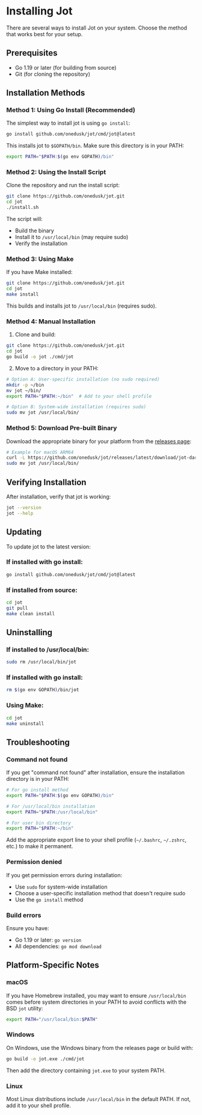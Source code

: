 # Installing Jot

There are several ways to install Jot on your system. Choose the method that works best for your setup.

## Prerequisites

- Go 1.19 or later (for building from source)
- Git (for cloning the repository)

## Installation Methods

### Method 1: Using Go Install (Recommended)

The simplest way to install jot is using `go install`:

```bash
go install github.com/onedusk/jot/cmd/jot@latest
```

This installs jot to `$GOPATH/bin`. Make sure this directory is in your PATH:

```bash
export PATH="$PATH:$(go env GOPATH)/bin"
```

### Method 2: Using the Install Script

Clone the repository and run the install script:

```bash
git clone https://github.com/onedusk/jot.git
cd jot
./install.sh
```

The script will:
- Build the binary
- Install it to `/usr/local/bin` (may require sudo)
- Verify the installation

### Method 3: Using Make

If you have Make installed:

```bash
git clone https://github.com/onedusk/jot.git
cd jot
make install
```

This builds and installs jot to `/usr/local/bin` (requires sudo).

### Method 4: Manual Installation

1. Clone and build:
```bash
git clone https://github.com/onedusk/jot.git
cd jot
go build -o jot ./cmd/jot
```

2. Move to a directory in your PATH:
```bash
# Option A: User-specific installation (no sudo required)
mkdir -p ~/bin
mv jot ~/bin/
export PATH="$PATH:~/bin"  # Add to your shell profile

# Option B: System-wide installation (requires sudo)
sudo mv jot /usr/local/bin/
```

### Method 5: Download Pre-built Binary

Download the appropriate binary for your platform from the [releases page](https://github.com/onedusk/jot/releases):

```bash
# Example for macOS ARM64
curl -L https://github.com/onedusk/jot/releases/latest/download/jot-darwin-arm64.tar.gz | tar xz
sudo mv jot /usr/local/bin/
```

## Verifying Installation

After installation, verify that jot is working:

```bash
jot --version
jot --help
```

## Updating

To update jot to the latest version:

### If installed with go install:
```bash
go install github.com/onedusk/jot/cmd/jot@latest
```

### If installed from source:
```bash
cd jot
git pull
make clean install
```

## Uninstalling

### If installed to /usr/local/bin:
```bash
sudo rm /usr/local/bin/jot
```

### If installed with go install:
```bash
rm $(go env GOPATH)/bin/jot
```

### Using Make:
```bash
cd jot
make uninstall
```

## Troubleshooting

### Command not found

If you get "command not found" after installation, ensure the installation directory is in your PATH:

```bash
# For go install method
export PATH="$PATH:$(go env GOPATH)/bin"

# For /usr/local/bin installation
export PATH="$PATH:/usr/local/bin"

# For user bin directory
export PATH="$PATH:~/bin"
```

Add the appropriate export line to your shell profile (`~/.bashrc`, `~/.zshrc`, etc.) to make it permanent.

### Permission denied

If you get permission errors during installation:
- Use `sudo` for system-wide installation
- Choose a user-specific installation method that doesn't require sudo
- Use the `go install` method

### Build errors

Ensure you have:
- Go 1.19 or later: `go version`
- All dependencies: `go mod download`

## Platform-Specific Notes

### macOS

If you have Homebrew installed, you may want to ensure `/usr/local/bin` comes before system directories in your PATH to avoid conflicts with the BSD `jot` utility:

```bash
export PATH="/usr/local/bin:$PATH"
```

### Windows

On Windows, use the Windows binary from the releases page or build with:

```bash
go build -o jot.exe ./cmd/jot
```

Then add the directory containing `jot.exe` to your system PATH.

### Linux

Most Linux distributions include `/usr/local/bin` in the default PATH. If not, add it to your shell profile.